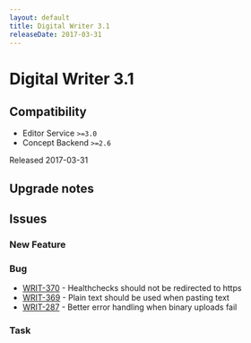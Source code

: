 ```yaml
---
layout: default
title: Digital Writer 3.1
releaseDate: 2017-03-31
---
```

<div class="jumbotron">
    <h1>Digital Writer 3.1</h1>    
    <h2>Compatibility</h2>
    <ul>
        <li>Editor Service <code>>=3.0</code></li>
        <li>Concept Backend <code>>=2.6</code></li>
    </ul>
</div>
<p>Released 2017-03-31</p>



## Upgrade notes  
               



## Issues  


### New Feature 



### Bug 
 
 * [WRIT-370](https://jira.infomaker.se/browse/WRIT-370) - Healthchecks should not be redirected to https  
 * [WRIT-369](https://jira.infomaker.se/browse/WRIT-369) - Plain text should be used when pasting text  
 * [WRIT-287](https://jira.infomaker.se/browse/WRIT-287) - Better error handling when binary uploads fail 


### Task 



